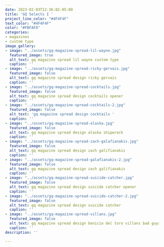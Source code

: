 ```yaml
---
date: 2023-02-03T12:36:02-05:00
title: 'GQ Selects I '
project_line_color: "#4F4F4F"
text_color: "#4F4F4F"
color: "#FBFAF8"
categories:
- magazines
- custom type
image_gallery:
- image: "../assets/gq-magazine-spread-lil-wayne.jpg"
  featured_image: true
  alt_text: gq magazine spread lil wayne custom type
  caption: ''
- image: "../assets/gq-magazine-spread-ricky-gervais.jpg"
  featured_image: false
  alt_text: gq magazine spread design ricky gervais
  caption: ''
- image: "../assets/gq-magazine-spread-cocktails.jpg"
  featured_image: false
  alt_text: gq magazine spread design cocktails opener
  caption: ''
- image: "../assets/gq-magazine-spread-cocktails-2.jpg"
  featured_image: false
  alt_text: 'gq magazine spread design cocktails '
  caption: ''
- image: "../assets/gq-magazine-spread-alaska.jpg"
  featured_image: false
  alt_text: gq magazine spread design alaska shipwreck
  caption: ''
- image: "../assets/gq-magazine-spread-zach-galafianakis.jpg"
  featured_image: false
  alt_text: gq magazine spread design zach galifianakis
  caption: ''
- image: "../assets/gq-magazine-spread-galafianakis-2.jpg"
  featured_image: false
  alt_text: gq magazine spread design zach galifianakis
  caption: ''
- image: "../assets/gq-magazine-spread-suicide-catcher.jpg"
  featured_image: false
  alt_text: gq magazine spread design suicide catcher opener
  caption: ''
- image: "../assets/gq-magazine-spread-suicide-catcher-2.jpg"
  featured_image: false
  alt_text: gq magazine spread design suicide catcher
  caption: ''
- image: "../assets/gq-magazine-spread-villans.jpg"
  featured_image: false
  alt_text: gq magazine spread design benicio del toro villans bad guys
  caption: ''
description: ''

---
```

